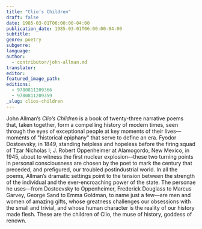 ```yaml
---
title: "Clio’s Children"
draft: false
date: 1985-03-01T06:00:00-04:00
publication_date: 1985-03-01T06:00:00-04:00
subtitle:
genre: poetry
subgenre:
language:
author:
  - contributor/john-allman.md
translator:
editor:
featured_image_path:
editions:
  - 9780811209366
  - 9780811209359
_slug: clios-children
---
```


John Allman’s _Clio’s Children_ is a book of twenty-three narrative poems that, taken together, form a compelling history of modern times, seen through the eyes of exceptional people at key moments of their lives––moments of "historical epiphany" that serve to define an era. Fyodor Dostoevsky, in 1849, standing helpless and hopeless before the firing squad of Tzar Nicholas I; J. Robert Oppenheimer at Alamogordo, New Mexico, in 1945, about to witness the first nuclear explosion––these two turning points in personal consciousness are chosen by the poet to mark the century that preceded, and prefigured, our troubled postindustrial world. In all the poems, Allman’s dramatic settings point to the tension between the strength of the individual and the ever-encroaching power of the state. The personae he uses––from Dostoevsky to Oppenheimer, Frederick Douglass to Marcus Garvey, George Sand to Emma Goldman, to name just a few––are men and women of amazing gifts, whose greatness challenges our obsessions with the small and trivial, and whose human character is the reality of our history made flesh. These are the children of Clio, the muse of history, goddess of renown.

